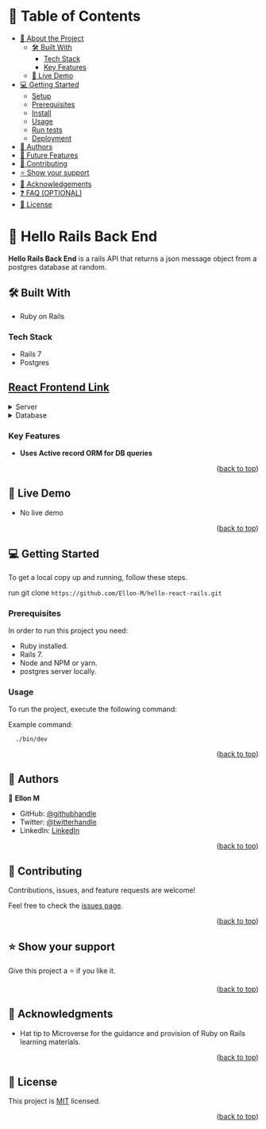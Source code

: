 
<!-- TABLE OF CONTENTS -->

# 📗 Table of Contents

- [📖 About the Project](#about-project)
  - [🛠 Built With](#built-with)
    - [Tech Stack](#tech-stack)
    - [Key Features](#key-features)
  - [🚀 Live Demo](#live-demo)
- [💻 Getting Started](#getting-started)
  - [Setup](#setup)
  - [Prerequisites](#prerequisites)
  - [Install](#install)
  - [Usage](#usage)
  - [Run tests](#run-tests)
  - [Deployment](#deployment)
- [👥 Authors](#authors)
- [🔭 Future Features](#future-features)
- [🤝 Contributing](#contributing)
- [⭐️ Show your support](#support)
- [🙏 Acknowledgements](#acknowledgements)
- [❓ FAQ (OPTIONAL)](#faq)
- [📝 License](#license)


# 📖 Hello Rails Back End <a name="about-project"></a>


**Hello Rails Back End** is a rails API that returns a json message object from a postgres database at random.

## 🛠 Built With <a name="built-with"></a>

- Ruby on Rails

### Tech Stack <a name="tech-stack"></a>

- Rails 7
- Postgres

## [React Frontend Link](https://github.com/Ellon-M/hello-react-frontend)


<details>
  <summary>Server</summary>
  <ul>
    <li><a href="https://rubyonrails.org/">Ruby on Rails</a></li>
  </ul>
</details>

<details>
<summary>Database</summary>
  <ul>
    <li><a href="https://www.postgresql.org/">PostgreSQL</a></li>
  </ul>
</details>

<!-- Features -->

### Key Features <a name="key-features"></a>

- **Uses Active record ORM for DB queries**

<p align="right">(<a href="#readme-top">back to top</a>)</p>


## 🚀 Live Demo <a name="live-demo"></a>

- No live demo

<p align="right">(<a href="#readme-top">back to top</a>)</p>

<!-- GETTING STARTED -->

## 💻 Getting Started <a name="getting-started"></a>

To get a local copy up and running, follow these steps.

run git clone `https://github.com/Ellon-M/hello-react-rails.git`

### Prerequisites

In order to run this project you need:

- Ruby installed.
- Rails 7.
- Node and NPM or yarn.
- postgres server locally.


### Usage

To run the project, execute the following command:


Example command:

```
  ./bin/dev 
```

<p align="right">(<a href="#readme-top">back to top</a>)</p>

<!-- AUTHORS -->

## 👥 Authors <a name="authors"></a>


👤 **Ellon M**

- GitHub: [@githubhandle](https://github.com/Ellon-M)
- Twitter: [@twitterhandle](https://twitter.com/ellonm4)
- LinkedIn: [LinkedIn](https://linkedin.com/in/ellon-m)



<p align="right">(<a href="#readme-top">back to top</a>)</p>

<!-- CONTRIBUTING -->

## 🤝 Contributing <a name="contributing"></a>

Contributions, issues, and feature requests are welcome!

Feel free to check the [issues page](https://github.com/Ellon-M/hello-rails-backend/issues).

<p align="right">(<a href="#readme-top">back to top</a>)</p>

<!-- SUPPORT -->

## ⭐️ Show your support <a name="support"></a>

Give this project a ⭐️ if you like it.

<p align="right">(<a href="#readme-top">back to top</a>)</p>

<!-- ACKNOWLEDGEMENTS -->

## 🙏 Acknowledgments <a name="acknowledgements"></a>

- Hat tip to Microverse for the guidance and provision of Ruby on Rails learning materials.


<p align="right">(<a href="#readme-top">back to top</a>)</p>

<!-- LICENSE -->

## 📝 License <a name="license"></a>

This project is [MIT](./LICENSE) licensed.

<p align="right">(<a href="#readme-top">back to top</a>)</p>


